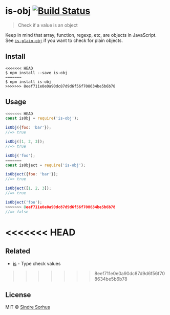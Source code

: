 # is-obj [![Build Status](https://travis-ci.org/sindresorhus/is-obj.svg?branch=master)](https://travis-ci.org/sindresorhus/is-obj)

> Check if a value is an object

Keep in mind that array, function, regexp, etc, are objects in JavaScript.<br>
See [`is-plain-obj`](https://github.com/sindresorhus/is-plain-obj) if you want to check for plain objects.


## Install

```
<<<<<<< HEAD
$ npm install --save is-obj
=======
$ npm install is-obj
>>>>>>> 8eef711e0e0a90dc87d9d6f56f708634be5b6b78
```


## Usage

```js
<<<<<<< HEAD
const isObj = require('is-obj');

isObj({foo: 'bar'});
//=> true

isObj([1, 2, 3]);
//=> true

isObj('foo');
=======
const isObject = require('is-obj');

isObject({foo: 'bar'});
//=> true

isObject([1, 2, 3]);
//=> true

isObject('foo');
>>>>>>> 8eef711e0e0a90dc87d9d6f56f708634be5b6b78
//=> false
```


<<<<<<< HEAD
=======
## Related

- [is](https://github.com/sindresorhus/is) - Type check values


>>>>>>> 8eef711e0e0a90dc87d9d6f56f708634be5b6b78
## License

MIT © [Sindre Sorhus](https://sindresorhus.com)
